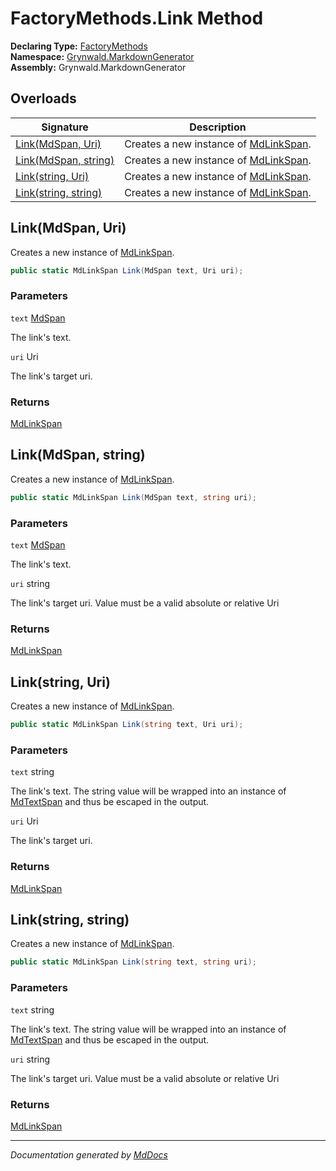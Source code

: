 ﻿<!--  
  <auto-generated>   
    The contents of this file were generated by a tool.  
    Changes to this file may be list if the file is regenerated  
  </auto-generated>   
-->

# FactoryMethods.Link Method

**Declaring Type:** [FactoryMethods](../index.md)  
**Namespace:** [Grynwald.MarkdownGenerator](../../index.md)  
**Assembly:** Grynwald.MarkdownGenerator

## Overloads

| Signature                                  | Description                                                                |
| ------------------------------------------ | -------------------------------------------------------------------------- |
| [Link(MdSpan, Uri)](#linkmdspan-uri)       | Creates a new instance of [MdLinkSpan](../../MdLinkSpan/index.md).         |
| [Link(MdSpan, string)](#linkmdspan-string) | Creates a new instance of [MdLinkSpan](../../MdLinkSpan/index.md).         |
| [Link(string, Uri)](#linkstring-uri)       | Creates a new instance of [MdLinkSpan](../../MdLinkSpan/index.md).         |
| [Link(string, string)](#linkstring-string) | Creates a new instance of [MdLinkSpan](../../MdLinkSpan/index.md).         |

## Link(MdSpan, Uri)

Creates a new instance of [MdLinkSpan](../../MdLinkSpan/index.md).        

```csharp
public static MdLinkSpan Link(MdSpan text, Uri uri);
```

### Parameters

`text`  [MdSpan](../../MdSpan/index.md)

The link's text.

`uri`  Uri

The link's target uri.

### Returns

[MdLinkSpan](../../MdLinkSpan/index.md)

## Link(MdSpan, string)

Creates a new instance of [MdLinkSpan](../../MdLinkSpan/index.md).        

```csharp
public static MdLinkSpan Link(MdSpan text, string uri);
```

### Parameters

`text`  [MdSpan](../../MdSpan/index.md)

The link's text.

`uri`  string

The link's target uri. Value must be a valid absolute or relative Uri

### Returns

[MdLinkSpan](../../MdLinkSpan/index.md)

## Link(string, Uri)

Creates a new instance of [MdLinkSpan](../../MdLinkSpan/index.md).

```csharp
public static MdLinkSpan Link(string text, Uri uri);
```

### Parameters

`text`  string

The link's text.  The string value will be wrapped into an instance of [MdTextSpan](../../MdTextSpan/index.md) and thus be escaped in the output.

`uri`  Uri

The link's target uri.

### Returns

[MdLinkSpan](../../MdLinkSpan/index.md)

## Link(string, string)

Creates a new instance of [MdLinkSpan](../../MdLinkSpan/index.md).

```csharp
public static MdLinkSpan Link(string text, string uri);
```

### Parameters

`text`  string

The link's text.  The string value will be wrapped into an instance of [MdTextSpan](../../MdTextSpan/index.md) and thus be escaped in the output.

`uri`  string

The link's target uri. Value must be a valid absolute or relative Uri

### Returns

[MdLinkSpan](../../MdLinkSpan/index.md)

___

*Documentation generated by [MdDocs](https://github.com/ap0llo/mddocs)*
